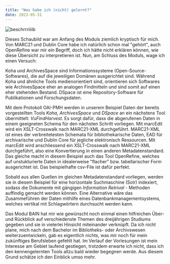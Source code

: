 ```yaml
---
title: "Was habe ich (nicht) gelernt?"
date: 2023-05-31
---
```


![beschrrriiiib](https://isabelvonah.github.io/bain_lerntagebuch/images/0_1.png)

Dieses Schaubild war am Anfang des Moduls ziemlich kryptisch für mich. Von MARC21 und Dublin Core habe ich natürlich schon mal "gehört", auch OpenRefine war mir ein Begriff, doch ich hätte nicht erklären können, wie diese Übersicht zu interpretieren ist. Nun, am Schluss des Moduls, wage ich einen Versuch:

Koha und ArchivesSpace sind Informationssysteme (Open-Source-Softwares), die auf die jeweiligen Domänen ausgerichtet sind. Während Koha und ähnliche Tools medienorientiert sind, orientieren sich Softwares wie ArchivesSpace eher an analogen Findmitteln und sind somit auf einen eher stehenden Bestand. DSpace ist eine Repository-Software für Publikationen und Forschungsdaten. 

Mit dem Protokoll OAI-PMH werden in unserem Beispiel Daten der bereits vorgestellten Tools *Koha, ArchivesSpace* und *DSpace* an ein nächstens Tool übermittelt: *VuFindHarvest*. Es sorgt dafür, dass die abgerufenen Daten in einem geeigneten Schema für den nächsten Schritt vorliegen. Mit marcEdit wird ein XSLT-Crosswalk nach MARC21-XML durchgeführt. MARC21-XML ist eines der verbreitetesten Schemata für bibliothekarische Daten, EAD für archivarische und Dublin Core für jegliche elektronisch Ressourcen. Mit marcEdit wird anschliessend ein XSLT-Crosswalk nach MARC21-XML durchgeführt, also eine Konvertierung in einen anderen Metadatenstandard. Das gleiche macht in diesem Beispiel auch das Tool OpenRefine, welches auf unstukturierte Daten in idealerweise "flacher" bzw. tabellarischer Form ausgerichtet ist. Das beispielhafte csv-File ist dafür perfekt.

Sobald aus allen Quellen im gleichen Metadatenstandard vorliegen, werden sie in diesem Beispiel für eine horizontale Suchmaschine (Solr) indexiert, sodass die Dokumente mit gängigen *Information Retrival* - Methoden auffindig gemacht werden können. Eine Alternative wäre das Zusammeführen der Daten mithilfe eines Datenbankmanagementsystems, welches vertikal mit Schlagwörtern durchsucht werden kann.

Das Modul BAIN hat mir wie gewünscht noch einmal einen hilfreichen Über- und Rückblick auf verschiedenste Themen des dreijährigen Studiums gegeben und sie in vielerlei Hinsicht miteinander verknüpft. Da ich nicht plane, mich nach dem Bachelor im Bibliotheks- oder Archivswesen weiterzuentwickeln, gab es eigentlich nichts, was mir noch für mein zukünftiges Berufsleben gefehlt hat. Im Verlauf der Vorlesungen ist mein Interesse am Gebiet laufend gestiegen, trotzdem erwarte ich nicht, dass ich den kennengelernten Tools allzu bald wieder begegnen werde. Aus diesem Grund schätze ich den Einblick umso mehr.